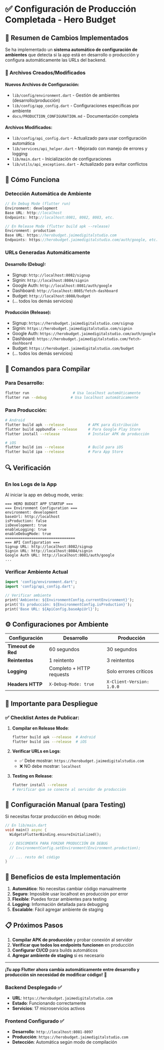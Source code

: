 # ✅ Configuración de Producción Completada - Hero Budget

## 🎯 Resumen de Cambios Implementados

Se ha implementado un **sistema automático de configuración de ambientes** que detecta si la app está en desarrollo o producción y configura automáticamente las URLs del backend.

### 📁 Archivos Creados/Modificados

#### Nuevos Archivos de Configuración:
- `lib/config/environment.dart` - Gestión de ambientes (desarrollo/producción)
- `lib/config/app_config.dart` - Configuraciones específicas por ambiente
- `docs/PRODUCTION_CONFIGURATION.md` - Documentación completa

#### Archivos Modificados:
- `lib/config/api_config.dart` - Actualizado para usar configuración automática
- `lib/services/api_helper.dart` - Mejorado con manejo de errores y logging
- `lib/main.dart` - Inicialización de configuraciones
- `lib/utils/api_exceptions.dart` - Actualizado para evitar conflictos

## 🚀 Cómo Funciona

### Detección Automática de Ambiente

```dart
// En Debug Mode (flutter run)
Environment: development
Base URL: http://localhost
Endpoints: http://localhost:8081, 8082, 8083, etc.

// En Release Mode (flutter build apk --release)
Environment: production  
Base URL: https://herobudget.jaimedigitalstudio.com
Endpoints: https://herobudget.jaimedigitalstudio.com/auth/google, etc.
```

### URLs Generadas Automáticamente

#### Desarrollo (Debug):
- Signup: `http://localhost:8082/signup`
- Signin: `http://localhost:8084/signin`
- Google Auth: `http://localhost:8081/auth/google`
- Dashboard: `http://localhost:8085/fetch-dashboard`
- Budget: `http://localhost:8088/budget`
- (... todos los demás servicios)

#### Producción (Release):
- Signup: `https://herobudget.jaimedigitalstudio.com/signup`
- Signin: `https://herobudget.jaimedigitalstudio.com/signin`
- Google Auth: `https://herobudget.jaimedigitalstudio.com/auth/google`
- Dashboard: `https://herobudget.jaimedigitalstudio.com/fetch-dashboard`
- Budget: `https://herobudget.jaimedigitalstudio.com/budget`
- (... todos los demás servicios)

## 📱 Comandos para Compilar

### Para Desarrollo:
```bash
flutter run                    # Usa localhost automáticamente
flutter run --debug           # Usa localhost automáticamente
```

### Para Producción:
```bash
# Android
flutter build apk --release           # APK para distribución
flutter build appbundle --release     # Para Google Play Store
flutter install --release             # Instalar APK de producción

# iOS  
flutter build ios --release           # Build para iOS
flutter build ipa --release           # Para App Store
```

## 🔍 Verificación

### En los Logs de la App
Al iniciar la app en debug mode, verás:

```
=== HERO BUDGET APP STARTUP ===
=== Environment Configuration ===
environment: development
baseUrl: http://localhost
isProduction: false
isDevelopment: true
enableLogging: true
enableDebugMode: true
================================
=== API Configuration ===
Signup URL: http://localhost:8082/signup
Signin URL: http://localhost:8084/signin
Google Auth URL: http://localhost:8081/auth/google
...
```

### Verificar Ambiente Actual
```dart
import 'config/environment.dart';
import 'config/api_config.dart';

// Verificar ambiente
print('Ambiente: ${EnvironmentConfig.currentEnvironment}');
print('Es producción: ${EnvironmentConfig.isProduction}');
print('Base URL: ${ApiConfig.baseApiUrl}');
```

## ⚙️ Configuraciones por Ambiente

| Configuración | Desarrollo | Producción |
|---------------|------------|------------|
| **Timeout de Red** | 60 segundos | 30 segundos |
| **Reintentos** | 1 reintento | 3 reintentos |
| **Logging** | Completo + HTTP requests | Solo errores críticos |
| **Headers HTTP** | `X-Debug-Mode: true` | `X-Client-Version: 1.0.0` |

## 🚨 Importante para Despliegue

### ✅ Checklist Antes de Publicar:

1. **Compilar en Release Mode**:
   ```bash
   flutter build apk --release  # Android
   flutter build ios --release  # iOS
   ```

2. **Verificar URLs en Logs**:
   - ✅ Debe mostrar: `https://herobudget.jaimedigitalstudio.com`
   - ❌ NO debe mostrar: `localhost`

3. **Testing en Release**:
   ```bash
   flutter install --release
   # Verificar que se conecte al servidor de producción
   ```

## 🔧 Configuración Manual (para Testing)

Si necesitas forzar producción en debug mode:

```dart
// En lib/main.dart
void main() async {
  WidgetsFlutterBinding.ensureInitialized();

  // DESCOMENTA PARA FORZAR PRODUCCIÓN EN DEBUG
  // EnvironmentConfig.setEnvironment(Environment.production);
  
  // ... resto del código
}
```

## 🎉 Beneficios de esta Implementación

1. **Automático**: No necesitas cambiar código manualmente
2. **Seguro**: Imposible usar localhost en producción por error
3. **Flexible**: Puedes forzar ambientes para testing
4. **Logging**: Información detallada para debugging
5. **Escalable**: Fácil agregar ambiente de staging

## 📋 Próximos Pasos

1. **Compilar APK de producción** y probar conexión al servidor
2. **Verificar que todos los endpoints funcionen** en producción
3. **Configurar CI/CD** para builds automáticos
4. **Agregar ambiente de staging** si es necesario

---

**¡Tu app Flutter ahora cambia automáticamente entre desarrollo y producción sin necesidad de modificar código!** 🎉

### Backend Desplegado ✅
- **URL**: `https://herobudget.jaimedigitalstudio.com`
- **Estado**: Funcionando correctamente
- **Servicios**: 17 microservicios activos

### Frontend Configurado ✅
- **Desarrollo**: `http://localhost:8081-8097`
- **Producción**: `https://herobudget.jaimedigitalstudio.com`
- **Detección**: Automática según modo de compilación 